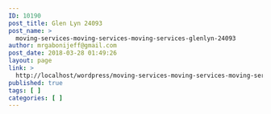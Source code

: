 ```yaml
---
ID: 10190
post_title: Glen Lyn 24093
post_name: >
  moving-services-moving-services-moving-services-glenlyn-24093
author: mrgabonijeff@gmail.com
post_date: 2018-03-28 01:49:26
layout: page
link: >
  http://localhost/wordpress/moving-services-moving-services-moving-services-glenlyn-24093/
published: true
tags: [ ]
categories: [ ]
---
```

